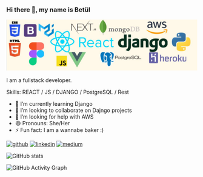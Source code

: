 ### Hi there 👋, my name is Betül
![](https://github.com/betulkaplan/betulkaplan/blob/main/Linkedin_banner.JPG?raw=true)

I am a fullstack developer. 

Skills: REACT / JS / DJANGO / PostgreSQL / Rest 

- 🌱 I’m currently learning Django 
- 👯 I’m looking to collaborate on Dajngo projects 
- 🤔 I’m looking for help with AWS 
- 😄 Pronouns: She/Her 
- ⚡ Fun fact: I am a wannabe baker :) 


[<img src='https://cdn.jsdelivr.net/npm/simple-icons@3.0.1/icons/github.svg' alt='github' height='40'>](https://github.com/betulkaplan)  [<img src='https://cdn.jsdelivr.net/npm/simple-icons@3.0.1/icons/linkedin.svg' alt='linkedin' height='40'>](https://www.linkedin.com/in/www.linkedin.com/in/betulkaplan00/)  [<img src='https://cdn.jsdelivr.net/npm/simple-icons@3.0.1/icons/medium.svg' alt='medium' height='40'>](https://betulkaplan7.medium.com/)  

![GitHub stats](https://github-readme-stats.vercel.app/api?username=betulkaplan&show_icons=true)  

![GitHub Activity Graph](https://activity-graph.herokuapp.com/graph?username=betulkaplan)  

